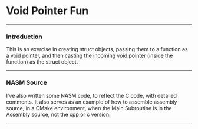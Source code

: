 # Void Pointer Fun

---

### Introduction

This is an exercise in creating struct objects, passing them to a function as a void pointer, and then casting the 
incoming void pointer (inside the function) as the struct object. 

---

### NASM Source

I've also written some NASM code, to reflect the C code, with detailed comments. It also serves as an example of how to 
assemble assembly source, in a CMake environment, when the Main Subroutine is in the Assembly source, not the cpp or c 
version. 

---
